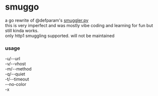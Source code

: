 # smuggo
a go rewrite of @defparam's [smuggler.py](https://github.com/defparam/smuggler)
<br/>
this is very imperfect and was mostly vibe coding and learning for fun but still kinda works.
<br/>
only http1 smuggling supported. will not be maintained
<br/>
### usage
-u/--url <domain>
<br/>
-v/--vhost <virtual host>
<br/>
-m/--method <HTTP method>
<br/>
-q/--quiet
<br/>
-t/--timeout <request timeout>
<br/>
--no-color
<br/>
-x <proxy>

